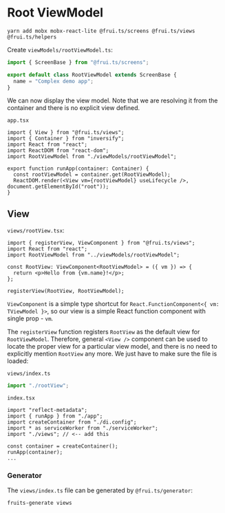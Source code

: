 # Root ViewModel

    yarn add mobx mobx-react-lite @frui.ts/screens @frui.ts/views @frui.ts/helpers

Create `viewModels/rootViewModel.ts`:

```ts
import { ScreenBase } from "@frui.ts/screens";

export default class RootViewModel extends ScreenBase {
  name = "Complex demo app";
}
```

We can now display the view model. Note that we are resolving it from the container and there is no explicit view defined.

`app.tsx`

```tsx
import { View } from "@frui.ts/views";
import { Container } from "inversify";
import React from "react";
import ReactDOM from "react-dom";
import RootViewModel from "./viewModels/rootViewModel";

export function runApp(container: Container) {
  const rootViewModel = container.get(RootViewModel);
  ReactDOM.render(<View vm={rootViewModel} useLifecycle />, document.getElementById("root"));
}
```

## View

`views/rootView.tsx`:

```tsx
import { registerView, ViewComponent } from "@frui.ts/views";
import React from "react";
import RootViewModel from "../viewModels/rootViewModel";

const RootView: ViewComponent<RootViewModel> = ({ vm }) => {
  return <p>Hello from {vm.name}!</p>;
};

registerView(RootView, RootViewModel);
```

`ViewComponent` is a simple type shortcut for `React.FunctionComponent<{ vm: TViewModel }>`, so our view is a simple React function component with single prop - `vm`.

The `registerView` function registers `RootView` as the default view for `RootViewModel`. Therefore, general `<View />` component can be used to locate the proper view for a particular view model, and there is no need to explicitly mention `RootView` any more.
We just have to make sure the file is loaded:

`views/index.ts`

```ts
import "./rootView";
```

`index.tsx`

```tsx
import "reflect-metadata";
import { runApp } from "./app";
import createContainer from "./di.config";
import * as serviceWorker from "./serviceWorker";
import "./views"; // <-- add this

const container = createContainer();
runApp(container);
...
```

### Generator
The `views/index.ts` file can be generated by `@frui.ts/generator`:

    fruits-generate views
